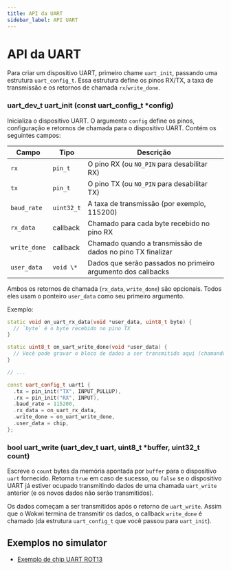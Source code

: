 ```yaml
---
title: API da UART
sidebar_label: API UART
---
```


# API da UART

Para criar um dispositivo UART, primeiro chame `uart_init`, passando uma estrutura `uart_config_t`. Essa estrutura define os pinos RX/TX, a taxa de transmissão e os retornos de chamada `rx`/`write_done`.

### uart_dev_t uart_init (const uart_config_t \*config)

Inicializa o dispositivo UART. O argumento `config` define os pinos, configuração e retornos de chamada para o dispositivo UART. Contém os seguintes campos:

| Campo        | Tipo       | Descrição                                                    |
| ------------ | ---------- | ------------------------------------------------------------ |
| `rx`         | `pin_t`    | O pino RX (ou `NO_PIN` para desabilitar RX)                  |
| `tx`         | `pin_t`    | O pino TX (ou `NO_PIN` para desabilitar TX)                  |
| `baud_rate`  | `uint32_t` | A taxa de transmissão (por exemplo, 115200)                  |
| `rx_data`    | callback   | Chamado para cada byte recebido no pino RX                   |
| `write_done` | callback   | Chamado quando a transmissão de dados no pino TX finalizar   |
| `user_data`  | `void \*`  | Dados que serão passados no primeiro argumento dos callbacks |

Ambos os retornos de chamada (`rx_data`, `write_done`) são opcionais. Todos eles usam o ponteiro `user_data` como seu primeiro argumento.

Exemplo:

```cpp
static void on_uart_rx_data(void *user_data, uint8_t byte) {
  // `byte` é o byte recebido no pino TX
}

static uint8_t on_uart_write_done(void *user_data) {
  // Você pode gravar o bloco de dados a ser transmitido aqui (chamando o uart_write).
}

// ...

const uart_config_t uart1 {
  .tx = pin_init("TX", INPUT_PULLUP),
  .rx = pin_init("RX", INPUT),
  .baud_rate = 115200,
  .rx_data = on_uart_rx_data,
  .write_done = on_uart_write_done,
  .user_data = chip,
};
```

### bool uart_write (uart_dev_t uart, uint8_t \*buffer, uint32_t count)

Escreve o `count` bytes da memória apontada por `buffer` para o dispositivo `uart` fornecido.
Retorna `true` em caso de sucesso, ou `false` se o dispositivo UART já estiver ocupado transmitindo dados de uma chamada `uart_write` anterior (e os novos dados não serão transmitidos).

Os dados começam a ser transmitidos após o retorno de `uart_write`. Assim que o Wokwi termina de transmitir os dados, o callback `write_done` é chamado (da estrutura `uart_config_t` que você passou para `uart_init`).

## Exemplos no simulator

- [Exemplo de chip UART ROT13](https://wokwi.com/projects/333638144389808723)
